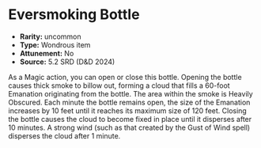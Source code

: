 
# Eversmoking Bottle

* **Rarity:** uncommon
* **Type:** Wondrous item
* **Attunement:** No
* **Source:** 5.2 SRD (D&D 2024)


As a Magic action, you can open or close this bottle. Opening the bottle causes thick smoke to billow out, forming a cloud that fills a 60-foot Emanation originating from the bottle. The area within the smoke is Heavily Obscured. Each minute the bottle remains open, the size of the Emanation increases by 10 feet until it reaches its maximum size of 120 feet. Closing the bottle causes the cloud to become fixed in place until it disperses after 10 minutes. A strong wind (such as that created by the Gust of Wind spell) disperses the cloud after 1 minute.
